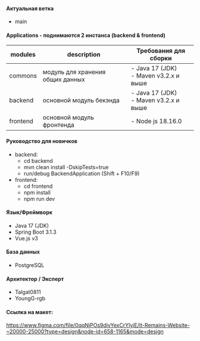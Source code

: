 #### Актуальная ветка 
- main

#### Applications - поднимаются 2 инстанса (backend & frontend)
| modules  | description                      | Требования для сборки                      |
|----------|----------------------------------|--------------------------------------------|
| commons  | модуль для хранения общих данных | - Java 17 (JDK)<br/> - Maven v3.2.x и выше |
| backend  | основной модуль бекэнда          | - Java 17 (JDK)<br/> - Maven v3.2.x и выше |
| frontend | основной модуль фронтенда        | - Node js 18.16.0                          |


#### Руководство для новичков
- backend:
   - cd backend
   - mvn clean install -DskipTests=true
   - run/debug BackendApplication (Shift + F10/F9)
- frontend:
   - cd frontend
   - npm install
   - npm run dev

#### Язык/Фреймворк
- Java 17 (JDK)
- Spring Boot 3.1.3
- Vue.js v3

#### База данных
- PostgreSQL

#### Архитектор / Эксперт
- Talgat0811
- YoungG-rgb

#### Ссылка на макет:
https://www.figma.com/file/0qqNjPOs9divYexCrYlyiE/It-Remains-Website-~20000-25000?type=design&node-id=658-1165&mode=design


